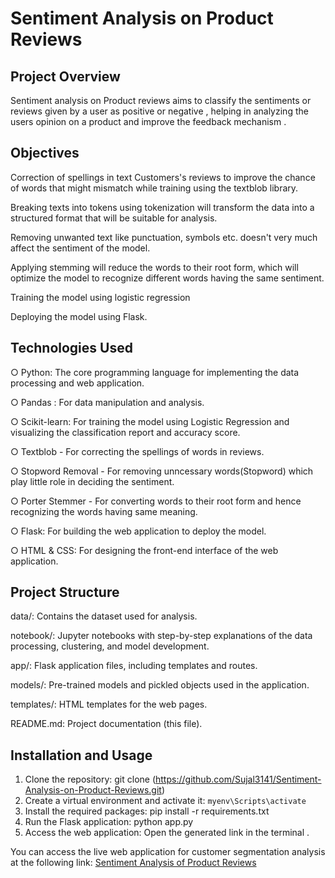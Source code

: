 
# Sentiment Analysis on Product Reviews


## Project Overview

Sentiment analysis on Product reviews aims to classify the sentiments or reviews given by a user as positive or negative , helping in analyzing the users opinion on a product and improve the feedback mechanism .

## Objectives

Correction of spellings in text Customers's reviews to improve the chance of words that might mismatch while training using the textblob library.

Breaking texts into tokens using tokenization will transform the data into a structured format that will be suitable for analysis.

Removing unwanted text like punctuation, symbols etc. doesn't very much affect the sentiment of the model.

Applying stemming will reduce the words to their root form, which will optimize the model to recognize different words having the same sentiment.

Training the model using logistic regression 

Deploying the model using Flask.

## Technologies Used

○ Python: The core programming language for implementing the data processing and web application.

○ Pandas : For data manipulation and analysis.

○ Scikit-learn: For training the model using Logistic Regression and visualizing the classification report and accuracy score.

○ Textblob - For correcting the spellings of words in reviews.

○ Stopword Removal - For removing unncessary words(Stopword) which play little role in deciding the sentiment.

○ Porter Stemmer - For converting words to their root form and hence recognizing the words having same meaning.

○ Flask: For building the web application to deploy the model.

○ HTML & CSS: For designing the front-end interface of the web application.
## Project Structure

data/: Contains the dataset used for analysis.

notebook/:  Jupyter notebooks with step-by-step explanations of the data processing, clustering, and model development.

app/: Flask application files, including templates and routes.

models/: Pre-trained models and pickled objects used in the application.

templates/: HTML templates for the web pages.

README.md: Project documentation (this file).

## Installation and Usage
1. Clone the repository:
   git clone (https://github.com/Sujal3141/Sentiment-Analysis-on-Product-Reviews.git)
2. Create a virtual environment and activate it:
  `myenv\Scripts\activate`
3. Install the required packages:
   pip install -r requirements.txt
4. Run the Flask application:
    python app.py
5. Access the web application:
    Open the generated link in the terminal .
   
You can access the live web application for customer segmentation analysis at the following link:
[Sentiment Analysis of Product Reviews](https://sentiment-analysis-on-product-reviews.onrender.com/)
